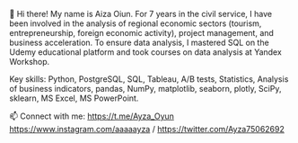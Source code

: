 👋 Hi there!
My name is Aiza Oiun.
For 7 years in the civil service, I have been involved in the analysis of regional economic sectors (tourism, entrepreneurship, foreign economic activity), project management, and business acceleration.
To ensure data analysis, I mastered SQL on the Udemy educational platform and took courses on data analysis at Yandex Workshop.

Key skills: Python, PostgreSQL, SQL, Tableau, A/B tests, Statistics, Analysis of business indicators, pandas, NumPy, matplotlib, seaborn, plotly, SciPy, sklearn, MS Excel, MS PowerPoint.

📫 Connect with me: 
https://t.me/Ayza_Oyun
https://www.instagram.com/aaaaayza /
https://twitter.com/Ayza75062692
